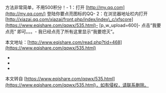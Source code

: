 方法非常简单，不用500积分！-
1：打开 [http://my.qq.com](http://my.qq.com/) 登陆你要点亮图标的QQ-
2：在浏览器地址栏内打开 [http://xiazai.qq.com/xiazai/front.php/index/index\_c/xfscore](https://www.eqishare.com/qqwx/535.html)-
\[p\_w\_upload=600\]-
点击“我要点亮” 即可。。。-
我已经点亮了所有这里显示“我要熄灭”。

本文地址：[http://www.eqishare.com/read.php?tid=468](https://www.eqishare.com/qqwx/535.html)

-
-

-

本文转自 [https://www.eqishare.com/qqwx/535.html](https://www.eqishare.com/qqwx/535.html)，如有侵权，请联系删除。